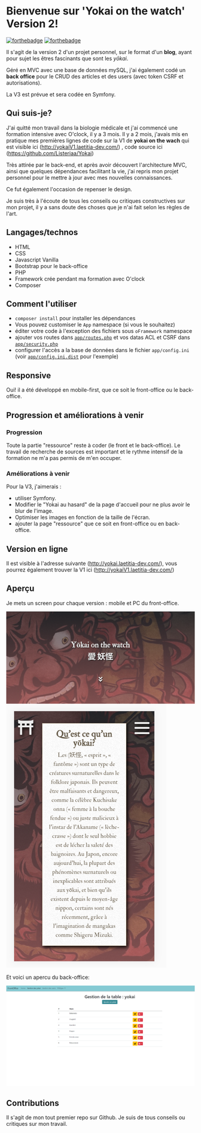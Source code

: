 # Bienvenue sur 'Yokai on the watch' Version 2!

[![forthebadge](http://forthebadge.com/images/badges/built-with-love.svg)](http://forthebadge.com)  [![forthebadge](http://forthebadge.com/images/badges/powered-by-electricity.svg)](http://forthebadge.com)

Il s'agit de la version 2 d'un projet personnel, sur le format d'un **blog**, ayant pour sujet les êtres fascinants que sont les *yōkai*.

Géré en MVC avec une base de données mySQL, j'ai également codé un **back office** pour le CRUD des articles et des users (avec token CSRF et autorisations).

La V3 est prévue et sera codée en Symfony.


## Qui suis-je?

J'ai quitté mon travail dans la biologie médicale et j'ai commencé une formation intensive avec O'clock, il y a 3 mois.
Il y a 2 mois, j'avais mis en pratique mes premières lignes de code sur la V1 de **yokai on the wach** qui est visible ici (http://yokaiV1.laetitia-dev.com/) , code source ici (https://github.com/Listeriaa/Yokai)

Très attirée par le back-end, et après avoir découvert l'architecture MVC, ainsi que quelques dépendances facilitant la vie, j'ai repris mon projet personnel pour le mettre à jour avec mes nouvelles connaissances.

Ce fut également l'occasion de repenser le design.

Je suis très à l'écoute de tous les conseils ou critiques constructives sur mon projet, il y a sans doute des choses que je n'ai fait selon les règles de l'art.

## Langages/technos

* HTML
* CSS
* Javascript Vanilla
* Bootstrap pour le back-office
* PHP
* Framework crée pendant ma formation avec O'clock
* Composer

## Comment l'utiliser

- `composer install` pour installer les dépendances
- Vous pouvez customiser le `App` namespace (si vous le souhaitez)
- éditer votre code à l'exception des fichiers sous `oFramework` namespace
- ajouter vos routes dans  [`app/routes.php`](app/routes.php) et vos datas ACL et CSRF dans [`app/security.php`](app/security.php)
- configurer l'accès a la base de données dans le fichier `app/config.ini` (voir [`app/config.ini.dist`](app/config.ini.dist) pour l'exemple)

## Responsive

Oui! il a été développé en mobile-first, que ce soit le front-office ou le back-office.

## Progression et améliorations à venir
### Progression
Toute la partie "ressource" reste à coder (le front et le back-office). Le travail de recherche de sources est important et le rythme intensif de la formation ne m'a pas permis de 
m'en occuper.

### Améliorations à venir
Pour la V3, j'aimerais :
- utiliser Symfony.
- Modifier le "Yokai au hasard" de la page d'accueil pour ne plus avoir le blur de l'image.
- Optimiser les images en fonction de la taille de l'écran.
- ajouter la page "ressource" que ce soit en front-office ou en back-office.

## Version en ligne

Il est visible à l'adresse suivante (http://yokai.laetitia-dev.com/), vous pourrez également trouver la V1 ici (http://yokaiV1.laetitia-dev.com/)


## Aperçu

Je mets un screen pour chaque version : mobile et PC du front-office.

![capture écran pc version](public/assets/images/yokaiV2-desktop.png)                     ![capture écran mobile version](public/assets/images/yokaiV2-mobile.png)  

Et voici un apercu du back-office:

![capture écran pc back-office](public/assets/images/backoffice-yokaiV2.png) 

## Contributions

Il s'agit de mon tout premier repo sur Github. Je suis de tous conseils ou critiques sur mon travail.

